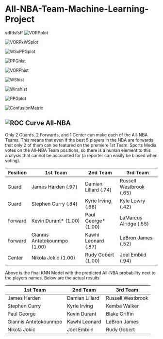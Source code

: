 # All-NBA-Team-Machine-Learning-Project
sdfdsfsff
![VORPplot](https://user-images.githubusercontent.com/16946556/64449333-7d73f780-d094-11e9-8b6a-e854a003b828.png)


![VORPxWSplot](https://user-images.githubusercontent.com/16946556/64449381-967ca880-d094-11e9-95c9-5ae6b8bc3714.png)

![WSxPPGplot](https://user-images.githubusercontent.com/16946556/64449372-9086c780-d094-11e9-8f2c-a2bd018fe49f.png)

![PPGhist](https://user-images.githubusercontent.com/16946556/64449384-9aa8c600-d094-11e9-936f-5ad4f48de43a.png)

![VORPhist](https://user-images.githubusercontent.com/16946556/64449386-9da3b680-d094-11e9-8a15-24d23d00f8a2.png)

![WShist](https://user-images.githubusercontent.com/16946556/64449389-a0061080-d094-11e9-83e4-699196c6571c.png)

![Winshist](https://user-images.githubusercontent.com/16946556/64449396-a1cfd400-d094-11e9-9ea4-30c3e9c4c427.png)

![PPGplot](https://user-images.githubusercontent.com/16946556/64449398-a4322e00-d094-11e9-81e5-12b8a8e77a52.png)

![ConfusionMatrix](https://user-images.githubusercontent.com/16946556/64449401-a85e4b80-d094-11e9-9fad-f94418b5adda.png)

![ROC Curve All-NBA](https://user-images.githubusercontent.com/16946556/64449408-aac0a580-d094-11e9-8a02-463cec5b2221.png)
------------------------------------------------------------------------------------------------------------------------------------------

Only 2 Guards, 2 Forwards, and 1 Center can make each of the All-NBA Teams.  This means that even if the best 5 players in the NBA are forwards that only 2 of them can be featured on the premiere 1st Team.  Sports Media votes on the All-NBA Team positions, so there is a human element to this analysis that cannot be accounted for (a reporter can easily be biased when voting).


| Position      | 1st  Team     |   2nd Team    |   3rd  Team   |
| ------------- | ------------- | ------------- | ------------- |
| Guard         | James Harden  (.97)            | Damian Lillard  (.74) | Russell Westbrook  (.65) |
| Guard         | Stephen Curry  (.84)           | Kyrie Irving  (.68)   | Kyle Lowry  (.42)        |
| Forward       | Kevin Durant*  (1.00)          | Paul George*  (1.00)  | LaMarcus Alridge  (.55)  |
| Forward       | Giannis Antetokounmpo  (1.00)  | Kawhi Leonard  (.87)  | LeBron James  (.52)      |  
| Center        | Nikola Jokic  (1.00)           | Rudy Gobert  (1.00)   | Joel Embiid  (.94)       | 


Above is the final KNN Model with the predicted All-NBA probability next to the players names.  Below are the actual results


| 1st  Team     |   2nd Team    |   3rd  Team   |
| ------------- | ------------- | ------------- |
| James Harden           | Damian Lillard | Russell Westbrook |
| Stephen Curry          | Kyrie Irving   | Kemba Walker      |
| Paul George            | Kevin Durant   | Blake Griffin     |
| Giannis Antetokounmpo  | Kawhi Leonard  | LeBron James      |  
| Nikola Jokic           | Joel Embiid    | Rudy Gobert       | 
